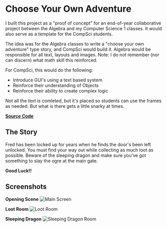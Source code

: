 # Choose Your Own Adventure

I built this project as a "proof of concept" for an end-of-year collaborative project between the Algebra and my Computer Science 1 classes.  It would also serve as a template for the CompSci students.

The idea was for the Algebra classes to write a "choose your own adventure" type story, and CompSci would build it.  Algebra would be responsible for all text, layouts and images.  Note: I do not remember (nor can discern) what math skill this reinforced.

For CompSci, this would do the following:
- Introduce GUI's using a text based system
- Reinforce their understanding of Objects
- Reinforce their ability to create complex logic

Not all the text is comleted, but it's placed so students can use the frames as needed.  But what is there gets a little snarky at times.

**[Source Code](https://github.com/rshunter05/Dungeon_Crawler/tree/master/src/crawler)**


## The Story

Fred has been locked up for years when he finds the door's been left unlocked.  You must find your way out while collecting as much loot as possible.  Beware of the sleeping dragon and make sure you've got something to slay the ogre at the main gate.

**Good Luck!!**


## Screenshots
**Opening Scene**
![Main Screen](https://github.com/rshunter05/Dungeon_Crawler/blob/master/index/Screen%20Shot%202023-01-05%20at%201.43.56%20PM.png)

**Loot Room**
![Loot Room](https://github.com/rshunter05/Dungeon_Crawler/blob/master/index/Screen%20Shot%202023-01-05%20at%201.44.27%20PM.png)

**Sleeping Dragon**
![Sleeping Dragon Room](https://github.com/rshunter05/Dungeon_Crawler/blob/master/index/Screen%20Shot%202023-01-05%20at%201.44.56%20PM.png)
